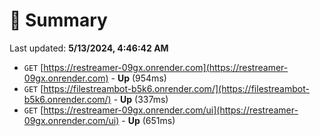 # 📖 Summary
Last updated: **5/13/2024, 4:46:42 AM**

- `GET` [https://restreamer-09gx.onrender.com](https://restreamer-09gx.onrender.com) - **Up** (954ms)
- `GET` [https://filestreambot-b5k6.onrender.com/](https://filestreambot-b5k6.onrender.com/) - **Up** (337ms)
- `GET` [https://restreamer-09gx.onrender.com/ui](https://restreamer-09gx.onrender.com/ui) - **Up** (651ms)
